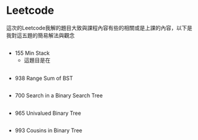 # Leetcode

這次的Leetcode我解的題目大致與課程內容有些的相關或是上課的內容，以下是我對這五題的簡易解法與觀念

##

* 155 Min Stack
  * 這題目是在
  
##
* 938 Range Sum of BST
   
  
##
* 700 Search in a Binary Search Tree
   

##
* 965 Univalued Binary Tree
   
  
##
* 993 Cousins in Binary Tree
  
